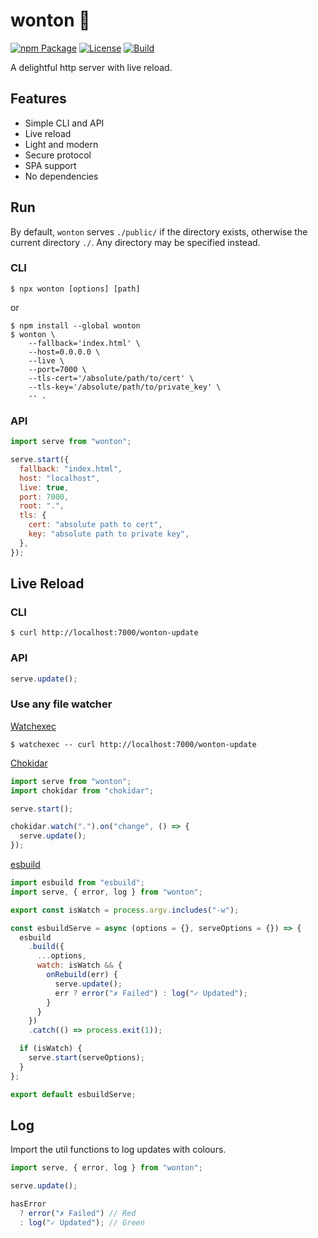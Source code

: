# wonton 🥟

[![npm Package](https://img.shields.io/npm/v/wonton?color=ffaff3&label=%F0%9F%93%A6)](https://npmjs.com/package/wonton)
[![License](https://img.shields.io/npm/l/wonton?color=ffaff3&label=%F0%9F%93%83)](https://github.com/tynanbe/wonton/blob/main/LICENSE)
[![Build](https://img.shields.io/github/workflow/status/tynanbe/wonton/CI?color=ffaff3&label=%F0%9F%AB%98)](https://github.com/tynanbe/wonton/actions)

A delightful http server with live reload.

## Features

- Simple CLI and API
- Live reload
- Light and modern
- Secure protocol
- SPA support
- No dependencies

## Run

By default, `wonton` serves `./public/` if the directory exists, otherwise the
current directory `./`. Any directory may be specified instead.

### CLI

```shell
$ npx wonton [options] [path]
```

or

```shell
$ npm install --global wonton
$ wonton \
    --fallback='index.html' \
    --host=0.0.0.0 \
    --live \
    --port=7000 \
    --tls-cert='/absolute/path/to/cert' \
    --tls-key='/absolute/path/to/private_key' \
    -- .
```

### API

```javascript
import serve from "wonton";

serve.start({
  fallback: "index.html",
  host: "localhost",
  live: true,
  port: 7000,
  root: ".",
  tls: {
    cert: "absolute path to cert",
    key: "absolute path to private key",
  },
});
```

## Live Reload

### CLI

```shell
$ curl http://localhost:7000/wonton-update
```

### API

```javascript
serve.update();
```

### Use any file watcher

[Watchexec](https://github.com/watchexec/watchexec)

```shell
$ watchexec -- curl http://localhost:7000/wonton-update
```

[Chokidar](https://github.com/paulmillr/chokidar)

```javascript
import serve from "wonton";
import chokidar from "chokidar";

serve.start();

chokidar.watch(".").on("change", () => {
  serve.update();
});
```

[esbuild](https://esbuild.github.io/api/#watch)
```javascript
import esbuild from "esbuild";
import serve, { error, log } from "wonton";

export const isWatch = process.argv.includes("-w");

const esbuildServe = async (options = {}, serveOptions = {}) => {
  esbuild
    .build({
      ...options,
      watch: isWatch && {
        onRebuild(err) {
          serve.update();
          err ? error("✗ Failed") : log("✓ Updated");
        }
      }
    })
    .catch(() => process.exit(1));

  if (isWatch) {
    serve.start(serveOptions);
  }
};

export default esbuildServe;
```

## Log

Import the util functions to log updates with colours.

```javascript
import serve, { error, log } from "wonton";

serve.update();

hasError
  ? error("✗ Failed") // Red
  : log("✓ Updated"); // Green
```
